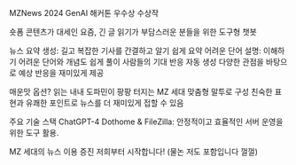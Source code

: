 MZNews
2024 GenAI 해커톤 우수상 수상작

숏폼 콘텐츠가 대세인 요즘, 긴 글 읽기가 부담스러운 분들을 위한 도구형 챗봇

뉴스 요약 생성: 길고 복잡한 기사를 간결하고 알기 쉽게 요약
어려운 단어 설명: 이해하기 어려운 단어와 개념도 쉽게 풀이
사람들의 기대 반응 자동 생성
다양한 관점을 바탕으로 예상 반응을 재미있게 제공

매운맛 옵션?
읽는 내내 도파민이 팡팡 터지는 MZ 세대 맞춤형 말투로 구성
친숙한 표현과 유쾌한 포인트로 뉴스를 더 재미있게 접할 수 있음


주요 기술 스택
ChatGPT-4
Dothome & FileZilla: 안정적이고 효율적인 서버 운영을 위한 도구 활용.


MZ 세대의 뉴스 이용 증진 저희부터 시작합니다! 
(물논 저도 포함입니다 껄껄)
